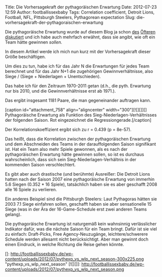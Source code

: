 Title: Die Vorhersagekraft der pythagoräischen Erwartung
Date: 2012-07-23 12:59
Author: footballissexbaby
Tags: Correlation coefficient, Detroit Lions, Football, NFL, Pittsburgh Steelers, Pythagorean expectation
Slug: die-vorhersagekraft-der-pythagoraischen-erwartung

Die pythagoräische Erwartung wurde auf diesem Blog ja schon [des][]
[Öfteren][] [diskutiert][] und ich habe auch mehrfach erwähnt, dass sie
angibt, wie oft ein Team hätte gewinnen *sollen.*

In diesem Artikel werde ich mich nun kurz mit der Vorhersagekraft dieser
Größe beschäftigen.

Um dies zu tun, habe ich für das Jahr N die Erwartungen für jedes Team
berechnet und für das Jahr N+1 die zugehörigen Gewinnverhältnisse, also
Siege / (Siege + Niederlagen + Unentschieden).

Das habe ich für den Zeitraum 1970-2011 getan (d.h., die pyth. Erwartung
nur bis 2010, und die Gewinnverhältnisse erst ab 1971.).

Das ergibt insgesamt 1181 Paare, die man gegeneinander auftragen kann.

[caption id="attachment\_758" align="aligncenter" width="300"][![][]][]
Pythagoräische Erwartung als Funktion des Sieg-Niederlagen-Verhältnisses
der folgenden Saison. Rot eingezeichnet die Regressiongerade.[/caption]

Der Korrelationskoeffizient ergibt sich zu r = 0.439 (p = 8e-57).

Das heißt, dass die Korrelation zwischen der pythagoräischen Erwartung
und dem Abschneiden des Teams in der darauffolgenden Saison signifikant
ist. Hat ein Team also mehr Spiele gewonnen, als es nach der
pythagoräischen Erwartung hätte gewinnen sollen, so ist es durchaus
wahrscheinlich, dass sich sein Sieg-Niederlagen-Verhältnis in der
kommenden Saison verschlechtert.

Es gibt aber auch drastische (und berühmte) Ausreißer: Die Detroit Lions
hatten nach der Saison 2007 eine pythagoräische Erwartung von immerhin
5.6 Siegen (0.352 \* 16 Spiele), tatsächlich haben sie es aber geschafft
2008 alle 16 Spiele zu verlieren.

Ein anderes Beispiel sind die Pittsburgh Steelers: Laut Pythagoras
hätten sie 2003 7.1 Siege einfahren sollen, geschafft haben sie aber
sensationelle 15 Siege (was in der Ära der 16-Game-Schedule erst zwei
anderen Teams gelang).

Die pythagoräische Erwartung ist naturgemäß kein wahnsinnig
verlässlicher Indikator dafür, was die nächste Saison für ein Team
bringt. Dafür ist sie viel zu einfach: Draft-Picks, Free
Agency-Neuzugänge, leichtere/schwerere Schedule werden allesamt nicht
berücksichtigt. Aber man gewinnt doch einen Eindruck, in welche Richtung
die Reise gehen könnte.

  [des]: http://footballissexbaby.de/2012/03/die-vielen-gesichter-der-pythagoraischen-erwartung-teil-1/
    "Die vielen Gesichter der pythagoräischen Erwartung. Teil 1 (Update)"
  [Öfteren]: http://footballissexbaby.de/2012/03/die-vielen-gesichter-der-pythagoraischen-erwartung-teil-2/
    "Die vielen Gesichter der pythagoräischen Erwartung. Teil 2"
  [diskutiert]: http://footballissexbaby.de/2012/06/die-vielen-gesichter-der-pythagoraischen-erwartung-teil-3/
    "Die vielen Gesichter der pythagoräischen Erwartung. Teil 3"
  []: http://footballissexbaby.de/wp-content/uploads/2012/07/pythexp_vs_wlp_next_season-300x225.png
    "pythexp_vs_wlp_next_season"
  [![][]]: http://footballissexbaby.de/wp-content/uploads/2012/07/pythexp_vs_wlp_next_season.png
